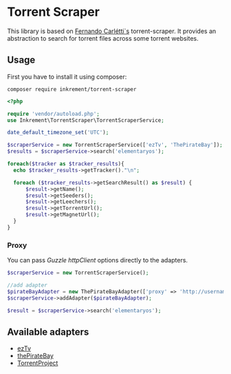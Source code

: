 Torrent Scraper
===============
This library is based on [Fernando Carlétti`s](https://github.com/xurumelous/torrent-scraper) torrent-scraper. It provides an abstraction to search for torrent files across some torrent websites.

## Usage

First you have to install it using composer:

```shell
composer require inkrement/torrent-scraper
```


```php
<?php

require 'vendor/autoload.php';
use Inkrement\TorrentScraper\TorrentScraperService;

date_default_timezone_set('UTC');

$scraperService = new TorrentScraperService(['ezTv', 'ThePirateBay']);
$results = $scraperService->search('elementaryos');

foreach($tracker as $tracker_results){
  echo $tracker_results->getTracker()."\n";

  foreach ($tracker_results->getSearchResult() as $result) {
      $result->getName();
      $result->getSeeders();
      $result->getLeechers();
      $result->getTorrentUrl();
      $result->getMagnetUrl();
  }
}


```


### Proxy
You can pass *Guzzle httpClient* options directly to the adapters.

```php
$scraperService = new TorrentScraperService();

//add adapter
$pirateBayAdapter = new ThePirateBayAdapter(['proxy' => 'http://username:password@example.com:3128']);
$scraperService->addAdapter($pirateBayAdapter);

$result = $scraperService->search('elementaryos');
```

## Available adapters
* [ezTv](https://eztv.ag/)
* [thePirateBay](http://thepiratebay.se)
* [TorrentProject](http://torrentproject.se)
